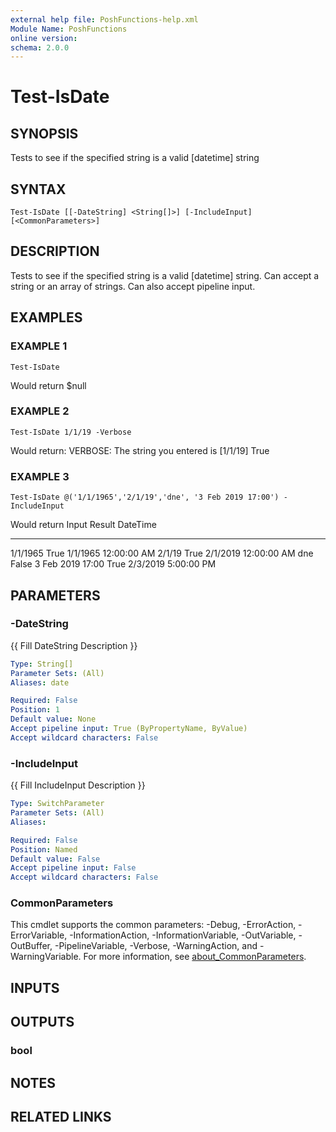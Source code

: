```yaml
---
external help file: PoshFunctions-help.xml
Module Name: PoshFunctions
online version:
schema: 2.0.0
---
```


# Test-IsDate

## SYNOPSIS
Tests to see if the specified string is a valid \[datetime\] string

## SYNTAX

```
Test-IsDate [[-DateString] <String[]>] [-IncludeInput] [<CommonParameters>]
```

## DESCRIPTION
Tests to see if the specified string is a valid \[datetime\] string.
Can accept a string or an array of strings.
Can also accept pipeline input.

## EXAMPLES

### EXAMPLE 1
```
Test-IsDate
```

Would return $null

### EXAMPLE 2
```
Test-IsDate 1/1/19 -Verbose
```

Would return:
VERBOSE: The string you entered is \[1/1/19\]
True

### EXAMPLE 3
```
Test-IsDate @('1/1/1965','2/1/19','dne', '3 Feb 2019 17:00') -IncludeInput
```

Would return
Input            Result DateTime
-----            ------ --------
1/1/1965           True 1/1/1965 12:00:00 AM
2/1/19             True 2/1/2019 12:00:00 AM
dne               False
3 Feb 2019 17:00   True 2/3/2019 5:00:00 PM

## PARAMETERS

### -DateString
{{ Fill DateString Description }}

```yaml
Type: String[]
Parameter Sets: (All)
Aliases: date

Required: False
Position: 1
Default value: None
Accept pipeline input: True (ByPropertyName, ByValue)
Accept wildcard characters: False
```

### -IncludeInput
{{ Fill IncludeInput Description }}

```yaml
Type: SwitchParameter
Parameter Sets: (All)
Aliases:

Required: False
Position: Named
Default value: False
Accept pipeline input: False
Accept wildcard characters: False
```

### CommonParameters
This cmdlet supports the common parameters: -Debug, -ErrorAction, -ErrorVariable, -InformationAction, -InformationVariable, -OutVariable, -OutBuffer, -PipelineVariable, -Verbose, -WarningAction, and -WarningVariable. For more information, see [about_CommonParameters](http://go.microsoft.com/fwlink/?LinkID=113216).

## INPUTS

## OUTPUTS

### bool
## NOTES

## RELATED LINKS
